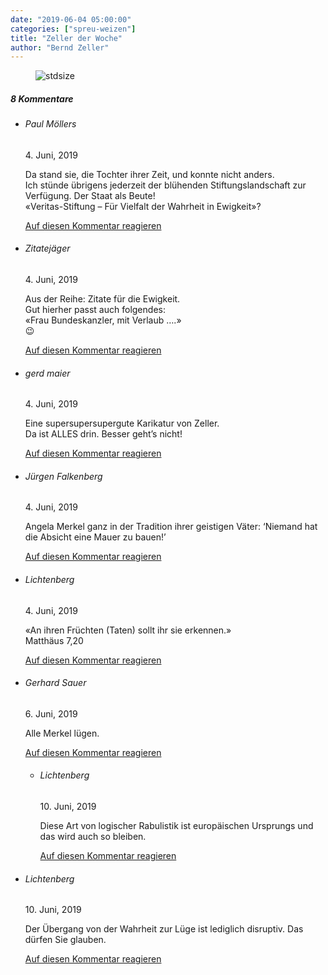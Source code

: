 ```yaml
---
date: "2019-06-04 05:00:00"
categories: ["spreu-weizen"]
title: "Zeller der Woche"
author: "Bernd Zeller"
---
```



<figure>
<img src="https://www.publicomag.com/wp-content/uploads/2019/06/schlicht-und-ergreifend.jpg" alt=stdsize>
</figure>


<!--more-->
<h5 class="comments-h">
8 Kommentare </h5>
<ul class="commentlist">
<li class="comment even thread-even depth-1 clearfix" id="li-comment-10638">
<h6 class="author">Paul Möllers</h6> <span class="date">4. Juni, 2019</span>



Da stand sie, die Tochter ihrer Zeit, und konnte nicht anders.<br>
Ich stünde übrigens jederzeit der blühenden Stiftungslandschaft zur Verfügung. Der Staat als Beute!<br>
«Veritas-Stiftung &#8211; Für Vielfalt der Wahrheit in Ewigkeit»?

<a rel="nofollow" class="comment-reply-link" href="#comment-10638" data-commentid="10638" data-postid="9027" data-belowelement="comment-10638" data-respondelement="respond" data-replyto="Antworte auf Paul Möllers" aria-label="Antworte auf Paul Möllers">Auf diesen Kommentar reagieren</a> 


</li>
<li class="comment odd alt thread-odd thread-alt depth-1 clearfix" id="li-comment-10639">
<h6 class="author">Zitatejäger</h6> <span class="date">4. Juni, 2019</span>



Aus der Reihe: Zitate für die Ewigkeit.<br>
Gut hierher passt auch folgendes:<br>
«Frau Bundeskanzler, mit Verlaub &#8230;.»<br>
😉

<a rel="nofollow" class="comment-reply-link" href="#comment-10639" data-commentid="10639" data-postid="9027" data-belowelement="comment-10639" data-respondelement="respond" data-replyto="Antworte auf Zitatejäger" aria-label="Antworte auf Zitatejäger">Auf diesen Kommentar reagieren</a> 


</li>
<li class="comment even thread-even depth-1 clearfix" id="li-comment-10640">
<h6 class="author">gerd maier</h6> <span class="date">4. Juni, 2019</span>



Eine supersupersupergute Karikatur von Zeller.<br>
Da ist ALLES drin. Besser geht&#8217;s nicht!

<a rel="nofollow" class="comment-reply-link" href="#comment-10640" data-commentid="10640" data-postid="9027" data-belowelement="comment-10640" data-respondelement="respond" data-replyto="Antworte auf gerd maier" aria-label="Antworte auf gerd maier">Auf diesen Kommentar reagieren</a> 


</li>
<li class="comment odd alt thread-odd thread-alt depth-1 clearfix" id="li-comment-10644">
<h6 class="author">Jürgen Falkenberg</h6> <span class="date">4. Juni, 2019</span>



Angela Merkel ganz in der Tradition ihrer geistigen Väter: &#8216;Niemand hat die Absicht eine Mauer zu bauen!&#8217;

<a rel="nofollow" class="comment-reply-link" href="#comment-10644" data-commentid="10644" data-postid="9027" data-belowelement="comment-10644" data-respondelement="respond" data-replyto="Antworte auf Jürgen Falkenberg" aria-label="Antworte auf Jürgen Falkenberg">Auf diesen Kommentar reagieren</a> 


</li>
<li class="comment even thread-even depth-1 clearfix" id="li-comment-10645">
<h6 class="author">Lichtenberg</h6> <span class="date">4. Juni, 2019</span>



«An ihren Früchten (Taten) sollt ihr sie erkennen.»<br>
Matthäus 7,20

<a rel="nofollow" class="comment-reply-link" href="#comment-10645" data-commentid="10645" data-postid="9027" data-belowelement="comment-10645" data-respondelement="respond" data-replyto="Antworte auf Lichtenberg" aria-label="Antworte auf Lichtenberg">Auf diesen Kommentar reagieren</a> 


</li>
<li class="comment odd alt thread-odd thread-alt depth-1 clearfix" id="li-comment-10669">
<h6 class="author">Gerhard Sauer</h6> <span class="date">6. Juni, 2019</span>



Alle Merkel lügen.

<a rel="nofollow" class="comment-reply-link" href="#comment-10669" data-commentid="10669" data-postid="9027" data-belowelement="comment-10669" data-respondelement="respond" data-replyto="Antworte auf Gerhard Sauer" aria-label="Antworte auf Gerhard Sauer">Auf diesen Kommentar reagieren</a> 


<ul class="children">
<li class="comment even depth-2 clearfix" id="li-comment-10766">
<h6 class="author">Lichtenberg</h6> <span class="date">10. Juni, 2019</span>



Diese Art von logischer Rabulistik ist europäischen Ursprungs und das wird auch so bleiben.

<a rel="nofollow" class="comment-reply-link" href="#comment-10766" data-commentid="10766" data-postid="9027" data-belowelement="comment-10766" data-respondelement="respond" data-replyto="Antworte auf Lichtenberg" aria-label="Antworte auf Lichtenberg">Auf diesen Kommentar reagieren</a> 


</li>
</ul>
</li>
<li class="comment odd alt thread-even depth-1 clearfix" id="li-comment-10765">
<h6 class="author">Lichtenberg</h6> <span class="date">10. Juni, 2019</span>



Der Übergang von der Wahrheit zur Lüge ist lediglich disruptiv. Das dürfen Sie glauben.

<a rel="nofollow" class="comment-reply-link" href="#comment-10765" data-commentid="10765" data-postid="9027" data-belowelement="comment-10765" data-respondelement="respond" data-replyto="Antworte auf Lichtenberg" aria-label="Antworte auf Lichtenberg">Auf diesen Kommentar reagieren</a> 


</li>
</ul>

